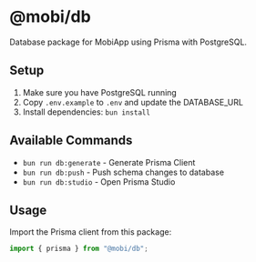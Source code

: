 # @mobi/db

Database package for MobiApp using Prisma with PostgreSQL.

## Setup

1. Make sure you have PostgreSQL running
2. Copy `.env.example` to `.env` and update the DATABASE_URL
3. Install dependencies:
```bun install```

## Available Commands

- `bun run db:generate` - Generate Prisma Client
- `bun run db:push` - Push schema changes to database
- `bun run db:studio` - Open Prisma Studio

## Usage

Import the Prisma client from this package:

```typescript
import { prisma } from "@mobi/db";